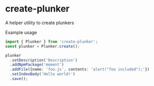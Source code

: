 # create-plunker
A helper utility to create plunkers

Example usage
```typescript
import { Plunker } from 'create-plunker';
const plunker = Plunker.create();

plunker
  .setDescription('Description')
  .addNpmPackage('moment')
  .addFile({name: 'foo.js', contents: 'alert("foo included");'})
  .setIndexBody('Hello world!')
  .save();
```
